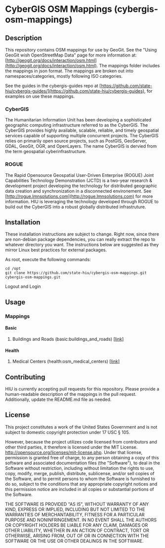 CyberGIS OSM Mappings (cybergis-osm-mappings)
================

## Description

This repository contains OSM mappings for use by GeoGit.  See the "Using GeoGit wish OpenStreetMap Data" page for more information at: [http://geogit.org/docs/interaction/osm.html](http://geogit.org/docs/interaction/osm.html).  The mappings folder includes the mappings in json format.  The mappings are broken out into namespaces/categories, mostly following ISO categories.

See the guides in the cybergis-guides repo at [https://github.com/state-hiu/cybergis-guides/](https://github.com/state-hiu/cybergis-guides), for examples on use these mappings.

### CyberGIS
The Humanitarian Information Unit has been developing a sophisticated geographic computing infrastructure referred to as the CyberGIS. The CyberGIS provides highly available, scalable, reliable, and timely geospatial services capable of supporting multiple concurrent projects.  The CyberGIS relies on primarily open source projects, such as PostGIS, GeoServer, GDAL, GeoGit, OGR, and OpenLayers.  The name CyberGIS is dervied from the term geospatial cyberinfrastructure.

### ROGUE
The Rapid Opensource Geospatial User-Driven Enterprise (ROGUE) Joint Capabilities Technology Demonstration (JCTD) is a two-year research & development project developing the technology for distributed geographic data creation and synchronization in a disconnected environement.  See [http://rogue.lmnsolutions.com](http://rogue.lmnsolutions.com) for more information.  HIU is leveraging the technology developed through ROGUE to build out the CyberGIS into a robust globally distributed infrastruture.

## Installation

These installation instructions are subject to change.  Right now, since there are non-debian package dependencies, you can really extract the repo to whatever directory you want.  The instructions below are suggested as they mirror Linux best practices for external packages.

As root, execute the following commands:
```
cd /opt
git clone https://github.com/state-hiu/cybergis-osm-mappings.git cybergis-osm-mappings.git
```
Logout and Login

## Usage

### Mappings

#### Basic

1.  Buildings and Roads (basic:buildings_and_roads) [[link]](https://raw.githubusercontent.com/state-hiu/cybergis-osm-mappings/master/mappings/basic/buildings_and_roads.json)

#### Health
1.  Medical Centers (health:osm_medical_centers) [[link]](https://raw.githubusercontent.com/state-hiu/cybergis-osm-mappings/master/mappings/health/medical_centers.json)

## Contributing

HIU is currently accepting pull requests for this repository.  Please provide a human-readable description of the mappings in the pull request.  Additionally, update the README.md file as needed.

## License
This project constitutes a work of the United States Government and is not subject to domestic copyright protection under 17 USC § 105.

However, because the project utilizes code licensed from contributors and other third parties, it therefore is licensed under the MIT License. http://opensource.org/licenses/mit-license.php. Under that license, permission is granted free of charge, to any person obtaining a copy of this software and associated documentation files (the "Software"), to deal in the Software without restriction, including without limitation the rights to use, copy, modify, merge, publish, distribute, sublicense, and/or sell copies of the Software, and to permit persons to whom the Software is furnished to do so, subject to the conditions that any appropriate copyright notices and this permission notice are included in all copies or substantial portions of the Software.

THE SOFTWARE IS PROVIDED "AS IS", WITHOUT WARRANTY OF ANY KIND, EXPRESS OR IMPLIED, INCLUDING BUT NOT LIMITED TO THE WARRANTIES OF MERCHANTABILITY, FITNESS FOR A PARTICULAR PURPOSE AND NONINFRINGEMENT. IN NO EVENT SHALL THE AUTHORS OR COPYRIGHT HOLDERS BE LIABLE FOR ANY CLAIM, DAMAGES OR OTHER LIABILITY, WHETHER IN AN ACTION OF CONTRACT, TORT OR OTHERWISE, ARISING FROM, OUT OF OR IN CONNECTION WITH THE SOFTWARE OR THE USE OR OTHER DEALINGS IN THE SOFTWARE.
